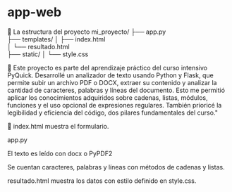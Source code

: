 # app-web
📂 La estructura del proyecto
mi_proyecto/
├── app.py               
├── templates/
│   ├── index.html        
│   └── resultado.html     
├── static/
│   └── style.css          

🧾 Este proyecto es parte del aprendizaje práctico del curso intensivo PyQuick. Desarrollé un analizador de texto usando Python y Flask, que permite subir un archivo PDF o DOCX, extraer su contenido y analizar la cantidad de caracteres, palabras y líneas del documento. Esto me permitió aplicar los conocimientos adquiridos sobre cadenas, listas, módulos, funciones y el uso opcional de expresiones regulares. También prioricé la legibilidad y eficiencia del código, dos pilares fundamentales del curso."

🧩 index.html muestra el formulario.

app.py 

El texto es leído con docx o PyPDF2 

Se cuentan caracteres, palabras y líneas con métodos de cadenas y listas.

resultado.html muestra los datos con estilo definido en style.css.
